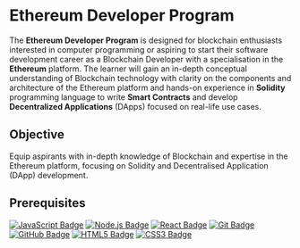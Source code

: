# Ethereum Developer Program

The **Ethereum Developer Program** is designed for blockchain enthusiasts interested in computer programming or aspiring to start their software development career as a Blockchain Developer with a specialisation in the **Ethereum** platform. The learner will gain an in-depth conceptual understanding of Blockchain technology with clarity on the components and architecture of the Ethereum platform and hands-on experience in **Solidity** programming language to write **Smart Contracts** and develop **Decentralized Applications** (DApps) focused on real-life use cases.

## Objective

Equip aspirants with in-depth knowledge of Blockchain and expertise in the Ethereum platform, focusing on Solidity and Decentralised Application (DApp) development.

## Prerequisites

[![JavaScript Badge](https://img.shields.io/badge/JavaScript-F7DF1E?logo=javascript&logoColor=000&style=for-the-badge)](https://developer.mozilla.org/en-US/docs/Web/JavaScript/)
[![Node.js Badge](https://img.shields.io/badge/Node.js-393?logo=nodedotjs&logoColor=fff&style=for-the-badge)](https://nodejs.org/)
[![React Badge](https://img.shields.io/badge/React-61DAFB?logo=react&logoColor=000&style=for-the-badge)](https://react.dev/)
[![Git Badge](https://img.shields.io/badge/Git-F05032?logo=git&logoColor=fff&style=for-the-badge)](https://git-scm.com/)
[![GitHub Badge](https://img.shields.io/badge/GitHub-181717?logo=github&logoColor=fff&style=for-the-badge)](https://github.com/)
[![HTML5 Badge](https://img.shields.io/badge/HTML5-E34F26?logo=html5&logoColor=fff&style=for-the-badge)](https://developer.mozilla.org/en-US/docs/Web/HTML)
[![CSS3 Badge](https://img.shields.io/badge/CSS3-1572B6?logo=css3&logoColor=fff&style=for-the-badge)](https://developer.mozilla.org/en-US/docs/Web/CSS)

